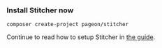 ### Install Stitcher now 

```
composer create-project pageon/stitcher
```

Continue to read how to setup Stitcher in [the guide](/guide/setting-up).
